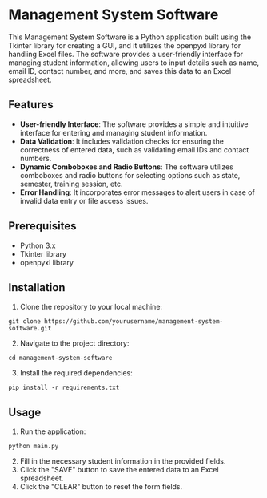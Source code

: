 
# Management System Software

This Management System Software is a Python application built using the Tkinter library for creating a GUI, and it utilizes the openpyxl library for handling Excel files. The software provides a user-friendly interface for managing student information, allowing users to input details such as name, email ID, contact number, and more, and saves this data to an Excel spreadsheet.

## Features

- **User-friendly Interface**: The software provides a simple and intuitive interface for entering and managing student information.
- **Data Validation**: It includes validation checks for ensuring the correctness of entered data, such as validating email IDs and contact numbers.
- **Dynamic Comboboxes and Radio Buttons**: The software utilizes comboboxes and radio buttons for selecting options such as state, semester, training session, etc.
- **Error Handling**: It incorporates error messages to alert users in case of invalid data entry or file access issues.

## Prerequisites

- Python 3.x
- Tkinter library
- openpyxl library

## Installation

1. Clone the repository to your local machine:

```
git clone https://github.com/yourusername/management-system-software.git
```

2. Navigate to the project directory:

```
cd management-system-software
```

3. Install the required dependencies:

```
pip install -r requirements.txt
```

## Usage

1. Run the application:

```
python main.py
```

2. Fill in the necessary student information in the provided fields.
3. Click the "SAVE" button to save the entered data to an Excel spreadsheet.
4. Click the "CLEAR" button to reset the form fields.
